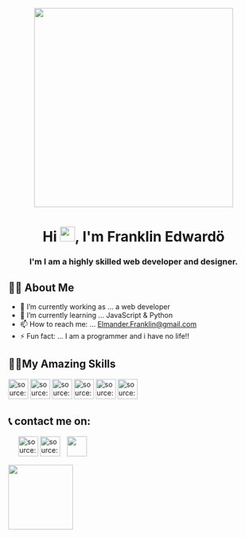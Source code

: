 
<p align="center">
  <img src="https://i.imgur.com/LdNgfEb.png" width="400" height="400" />
</p>

<h1 align="center">Hi <img src="https://raw.githubusercontent.com/MartinHeinz/MartinHeinz/master/wave.gif" width="30px">, I'm Franklin Edwardö </h1>
<h3 align="center">I'm I am a highly skilled web developer and designer.</h3>


## 🧑‍💻 **About Me**
- 🔭 I’m currently working as ... a web developer
- 🌱 I’m currently learning ... JavaScript & Python
- 📫 How to reach me: ... Elmander.Franklin@gmail.com
- ⚡ Fun fact: ... I am a programmer and i have no life!!

## 🤷‍♂️**My Amazing Skills**
<a href="https://imgur.com/m28hJRc"><img style="width: 40px" src="https://i.imgur.com/m28hJRc.png" title="source: imgur.com" /></a>
<a href="https://imgur.com/G63KlZn"><img style="width: 40px" src="https://i.imgur.com/G63KlZn.png" title="source: imgur.com" /></a>
<a href="https://imgur.com/jHZ7skg"><img style="width: 40px" src="https://i.imgur.com/jHZ7skg.png" title="source: imgur.com" /></a>
<a href="https://imgur.com/LI61eJP"><img style="width: 40px" src="https://i.imgur.com/LI61eJP.png" title="source: imgur.com" /></a>
<a href="https://imgur.com/C0ULm1B"><img style="width: 40px" src="https://i.imgur.com/C0ULm1B.png" title="source: imgur.com" /></a>
<a href="https://imgur.com/SQQIxri"><img style="width: 40px" src="https://i.imgur.com/SQQIxri.png" title="source: imgur.com" /></a>

## 📞 **contact me on**:
<p align="left" style="margin-left: 20px">
  <a href="https://imgur.com/90c54aR"><img style="width: 40px" src="https://i.imgur.com/90c54aR.png" title="source: imgur.com" /></a>
  <a href="https://imgur.com/Dldf474"><img style="width: 40px" src="https://i.imgur.com/Dldf474.png" title="source: imgur.com" /></a>
<a style="margin-left: 10px" href = "https://twitter.com/ay4codes"><img style="width: 40px" src="https://i.im.ge/2022/07/28/F9P1gr.png"/></a>
</p>
<a href="https://www.w3schools.com/css/" target="_blank"> <img src="https://i.im.ge/2022/07/28/F9m4iW.png" style="width: 130px"/> </a> 


